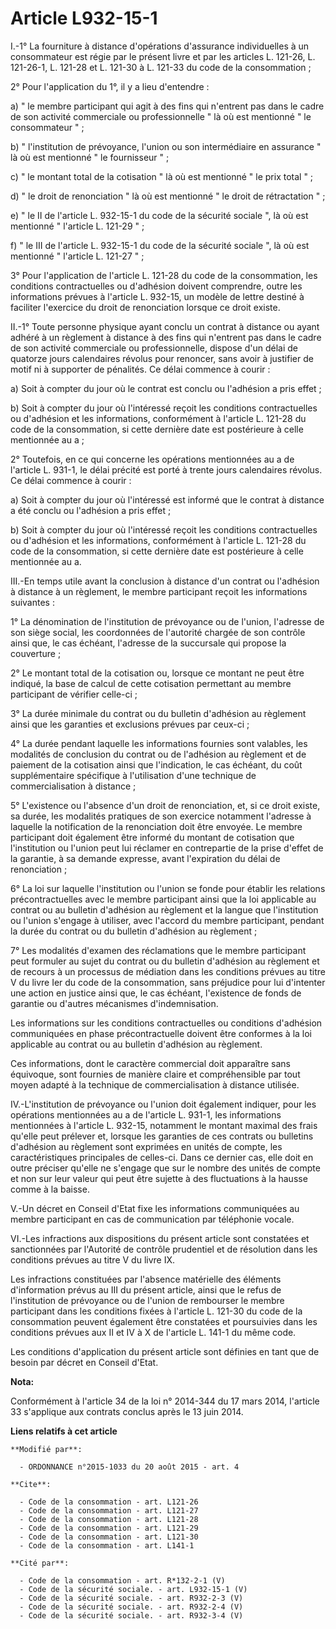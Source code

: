 # Article L932-15-1

I.-1° La fourniture à distance d'opérations d'assurance individuelles à un consommateur est régie par le présent livre et par
les articles L. 121-26, L. 121-26-1, L. 121-28 et L. 121-30 à L. 121-33 du code de la consommation ; 

2° Pour l'application du 1°, il y a lieu d'entendre : 

a) " le membre participant qui agit à des fins qui n'entrent pas dans le cadre de son activité commerciale ou professionnelle
" là où est mentionné " le consommateur " ; 

b) " l'institution de prévoyance, l'union ou son intermédiaire en assurance " là où est mentionné " le fournisseur " ; 

c) " le montant total de la cotisation " là où est mentionné " le prix total " ; 

d) " le droit de renonciation " là où est mentionné " le droit de rétractation " ; 

e) " le II de l'article L. 932-15-1 du code de la sécurité sociale ", là où est mentionné " l'article L. 121-29 " ; 

f) " le III de l'article L. 932-15-1 du code de la sécurité sociale ", là où est mentionné " l'article L. 121-27 " ; 

3° Pour l'application de l'article L. 121-28 du code de la consommation, les conditions contractuelles ou d'adhésion doivent
comprendre, outre les informations prévues à l'article L. 932-15, un modèle de lettre destiné à faciliter l'exercice du droit
de renonciation lorsque ce droit existe. 

II.-1° Toute personne physique ayant conclu un contrat à distance ou ayant adhéré à un règlement à distance à des fins qui
n'entrent pas dans le cadre de son activité commerciale ou professionnelle, dispose d'un délai de quatorze jours calendaires
révolus pour renoncer, sans avoir à justifier de motif ni à supporter de pénalités. Ce délai commence à courir : 

a) Soit à compter du jour où le contrat est conclu ou l'adhésion a pris effet ; 

b) Soit à compter du jour où l'intéressé reçoit les conditions contractuelles ou d'adhésion et les informations, conformément
à l'article L. 121-28 du code de la consommation, si cette dernière date est postérieure à celle mentionnée au a ; 

2° Toutefois, en ce qui concerne les opérations mentionnées au a de l'article L. 931-1, le délai précité est porté à trente
jours calendaires révolus. Ce délai commence à courir : 

a) Soit à compter du jour où l'intéressé est informé que le contrat à distance a été conclu ou l'adhésion a pris effet ; 

b) Soit à compter du jour où l'intéressé reçoit les conditions contractuelles ou d'adhésion et les informations, conformément
à l'article L. 121-28 du code de la consommation, si cette dernière date est postérieure à celle mentionnée au a. 

III.-En temps utile avant la conclusion à distance d'un contrat ou l'adhésion à distance à un règlement, le membre
participant reçoit les informations suivantes : 

1° La dénomination de l'institution de prévoyance ou de l'union, l'adresse de son siège social, les coordonnées de l'autorité
chargée de son contrôle ainsi que, le cas échéant, l'adresse de la succursale qui propose la couverture ; 

2° Le montant total de la cotisation ou, lorsque ce montant ne peut être indiqué, la base de calcul de cette cotisation
permettant au membre participant de vérifier celle-ci ; 

3° La durée minimale du contrat ou du bulletin d'adhésion au règlement ainsi que les garanties et exclusions prévues par
ceux-ci ; 

4° La durée pendant laquelle les informations fournies sont valables, les modalités de conclusion du contrat ou de l'adhésion
au règlement et de paiement de la cotisation ainsi que l'indication, le cas échéant, du coût supplémentaire spécifique à
l'utilisation d'une technique de commercialisation à distance ; 

5° L'existence ou l'absence d'un droit de renonciation, et, si ce droit existe, sa durée, les modalités pratiques de son
exercice notamment l'adresse à laquelle la notification de la renonciation doit être envoyée. Le membre participant doit
également être informé du montant de cotisation que l'institution ou l'union peut lui réclamer en contrepartie de la prise
d'effet de la garantie, à sa demande expresse, avant l'expiration du délai de renonciation ; 

6° La loi sur laquelle l'institution ou l'union se fonde pour établir les relations précontractuelles avec le membre
participant ainsi que la loi applicable au contrat ou au bulletin d'adhésion au règlement et la langue que l'institution ou
l'union s'engage à utiliser, avec l'accord du membre participant, pendant la durée du contrat ou du bulletin d'adhésion au
règlement ; 

7° Les modalités d'examen des réclamations que le membre participant peut formuler au sujet du contrat ou du bulletin
d'adhésion au règlement et de recours à un processus de médiation dans les conditions prévues au titre V du livre Ier du code
de la consommation, sans préjudice pour lui d'intenter une action en justice ainsi que, le cas échéant, l'existence de fonds
de garantie ou d'autres mécanismes d'indemnisation. 

Les informations sur les conditions contractuelles ou conditions d'adhésion communiquées en phase précontractuelle doivent
être conformes à la loi applicable au contrat ou au bulletin d'adhésion au règlement. 

Ces informations, dont le caractère commercial doit apparaître sans équivoque, sont fournies de manière claire et
compréhensible par tout moyen adapté à la technique de commercialisation à distance utilisée. 

IV.-L'institution de prévoyance ou l'union doit également indiquer, pour les opérations mentionnées au a de l'article L.
931-1, les informations mentionnées à l'article L. 932-15, notamment le montant maximal des frais qu'elle peut prélever et,
lorsque les garanties de ces contrats ou bulletins d'adhésion au règlement sont exprimées en unités de compte, les
caractéristiques principales de celles-ci. Dans ce dernier cas, elle doit en outre préciser qu'elle ne s'engage que sur le
nombre des unités de compte et non sur leur valeur qui peut être sujette à des fluctuations à la hausse comme à la baisse. 

V.-Un décret en Conseil d'Etat fixe les informations communiquées au membre participant en cas de communication par
téléphonie vocale. 

VI.-Les infractions aux dispositions du présent article sont constatées et sanctionnées par l'Autorité de contrôle prudentiel
et de résolution dans les conditions prévues au titre V du livre IX. 

Les infractions constituées par l'absence matérielle des éléments d'information prévus au III du présent article, ainsi que
le refus de l'institution de prévoyance ou de l'union de rembourser le membre participant dans les conditions fixées à
l'article L. 121-30 du code de la consommation peuvent également être constatées et poursuivies dans les conditions prévues
aux II et IV à X de l'article L. 141-1 du même code. 

Les conditions d'application du présent article sont définies en tant que de besoin par décret en Conseil d'Etat.

**Nota:**

Conformément à l'article 34 de la loi n° 2014-344 du 17 mars 2014, l'article 33 s'applique aux contrats conclus après le 13
juin 2014.

**Liens relatifs à cet article**

	**Modifié par**:

	  - ORDONNANCE n°2015-1033 du 20 août 2015 - art. 4

	**Cite**:

	  - Code de la consommation - art. L121-26
	  - Code de la consommation - art. L121-27
	  - Code de la consommation - art. L121-28
	  - Code de la consommation - art. L121-29
	  - Code de la consommation - art. L121-30
	  - Code de la consommation - art. L141-1

	**Cité par**:

	  - Code de la consommation - art. R*132-2-1 (V)
	  - Code de la sécurité sociale. - art. L932-15-1 (V)
	  - Code de la sécurité sociale. - art. R932-2-3 (V)
	  - Code de la sécurité sociale. - art. R932-2-4 (V)
	  - Code de la sécurité sociale. - art. R932-3-4 (V)
